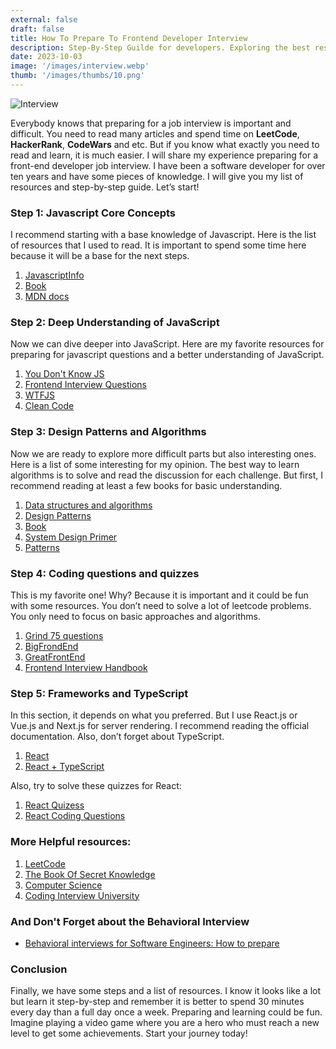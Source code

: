 ```yaml
---
external: false
draft: false
title: How To Prepare To Frontend Developer Interview
description: Step-By-Step Guilde for developers. Exploring the best resources for prepering. 
date: 2023-10-03
image: '/images/interview.webp'
thumb: '/images/thumbs/10.png'
---
```


![Interview](/images/interview.webp)

Everybody knows that preparing for a job interview is important and difficult. You need to read many articles and spend time on **LeetCode**, **HackerRank**, **CodeWars** and etc. But if you know what exactly you need to read and learn, it is much easier. I will share my experience preparing for a front-end developer job interview. I have been a software developer for over ten years and have some pieces of knowledge. I will give you my list of resources and step-by-step guide. Let’s start!

### Step 1: Javascript Core Concepts

I recommend starting with a base knowledge of Javascript. Here is the list of resources that I used to read. It is important to spend some time here because it will be a base for the next steps.

1. [JavascriptInfo](https://javascript.info/?source=post_page-----94e4708fcd03--------------------------------)
2. [Book](https://eloquentjavascript.net/?source=post_page-----94e4708fcd03--------------------------------)
3. [MDN docs](https://developer.mozilla.org/en-US/docs/Web/JavaScript?source=post_page-----94e4708fcd03--------------------------------)

### Step 2: Deep Understanding of JavaScript

Now we can dive deeper into JavaScript. Here are my favorite resources for preparing for javascript questions and a better understanding of JavaScript.

1. [You Don't Know JS](https://github.com/getify/You-Dont-Know-JS?source=post_page-----94e4708fcd03--------------------------------)
2. [Frontend Interview Questions](https://github.com/h5bp/Front-end-Developer-Interview-Questions/blob/main/src/questions/javascript-questions.md?source=post_page-----94e4708fcd03--------------------------------)
3. [WTFJS](https://github.com/denysdovhan/wtfjs?source=post_page-----94e4708fcd03--------------------------------)
4. [Clean Code](https://github.com/ryanmcdermott/clean-code-javascript?source=post_page-----94e4708fcd03--------------------------------)

### Step 3: Design Patterns and Algorithms

Now we are ready to explore more difficult parts but also interesting ones. Here is a list of some interesting for my opinion. The best way to learn algorithms is to solve and read the discussion for each challenge. But first, I recommend reading at least a few books for basic understanding.

1. [Data structures and algorithms](https://www.techinterviewhandbook.org/algorithms/study-cheatsheet/?source=post_page-----94e4708fcd03--------------------------------)
2. [Design Patterns](https://blog.bitsrc.io/10-javascript-design-patterns-3087d1dda5b4)
3. [Book](https://www.amazon.com/Cracking-Coding-Interview-Programming-Questions/dp/0984782850?keywords=cracking+the+coding+interview&qid=1661754368&sprefix=cracking%2Caps%2C182&sr=8-1&linkCode=sl1&tag=alexcancode0d-20&linkId=81b1e2ad7897d5036a918e443a968e04&language=en_US&ref_=as_li_ss_tl&source=post_page-----94e4708fcd03--------------------------------)
4. [System Design Primer](https://github.com/donnemartin/system-design-primer?source=post_page-----94e4708fcd03--------------------------------)
5. [Patterns](https://www.patterns.dev/posts?source=post_page-----94e4708fcd03--------------------------------#design-patterns)

### Step 4: Coding questions and quizzes

This is my favorite one! Why? Because it is important and it could be fun with some resources. You don’t need to solve a lot of leetcode problems. You only need to focus on basic approaches and algorithms.

1. [Grind 75 questions](https://www.techinterviewhandbook.org/grind75?source=post_page-----94e4708fcd03--------------------------------)
2. [BigFrondEnd](https://bigfrontend.dev/?source=post_page-----94e4708fcd03--------------------------------)
3. [GreatFrontEnd](https://www.greatfrontend.com/questions/system-design/news-feed-facebook?source=post_page-----94e4708fcd03--------------------------------)
4. [Frontend Interview Handbook](https://www.frontendinterviewhandbook.com/?source=post_page-----94e4708fcd03--------------------------------)

### Step 5: Frameworks and TypeScript

In this section, it depends on what you preferred. But I use React.js or Vue.js and Next.js for server rendering. I recommend reading the official documentation. Also, don’t forget about TypeScript.

1. [React](https://react.dev/learn?source=post_page-----94e4708fcd03--------------------------------)
2. [React + TypeScript](https://react-typescript-cheatsheet.netlify.app/docs/basic/setup/?source=post_page-----94e4708fcd03--------------------------------)

Also, try to solve these quizzes for React:

1. [React Quizess](https://bigfrontend.dev/react-quiz?source=post_page-----94e4708fcd03--------------------------------)
2. [React Coding Questions](https://bigfrontend.dev/react?source=post_page-----94e4708fcd03--------------------------------)

### More Helpful resources:

1. [LeetCode](https://leetcode.com/discuss/study-guide?currentPage=1&orderBy=hot&query=&source=post_page-----94e4708fcd03--------------------------------)
2. [The Book Of Secret Knowledge](https://github.com/trimstray/the-book-of-secret-knowledge?source=post_page-----94e4708fcd03--------------------------------)
3. [Computer Science](https://github.com/ossu/computer-science?source=post_page-----94e4708fcd03--------------------------------)
4. [Coding Interview University](https://github.com/jwasham/coding-interview-university?source=post_page-----94e4708fcd03--------------------------------)


### And Don't Forget about the Behavioral Interview

- [Behavioral interviews for Software Engineers: How to prepare](https://www.techinterviewhandbook.org/behavioral-interview/?source=post_page-----94e4708fcd03--------------------------------)

### Conclusion

Finally, we have some steps and a list of resources. I know it looks like a lot but learn it step-by-step and remember it is better to spend 30 minutes every day than a full day once a week. Preparing and learning could be fun. Imagine playing a video game where you are a hero who must reach a new level to get some achievements. Start your journey today!


